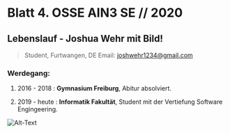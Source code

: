 
# Blatt 4. OSSE AIN3 SE // 2020 

## Lebenslauf - Joshua Wehr mit Bild! 

>Student, Furtwangen, DE
>Email: joshwehr1234@gmail.com
### Werdegang:

1. 2016 - 2018
: **Gymnasium Freiburg**, Abitur absolviert.

2. 2019 - heute
: **Informatik Fakultät**, Student mit der Vertiefung Software Engingeering.

![Alt-Text](D:\AIN3-2020\OSSE\Prakikum\Blatt4/user.jpg)



